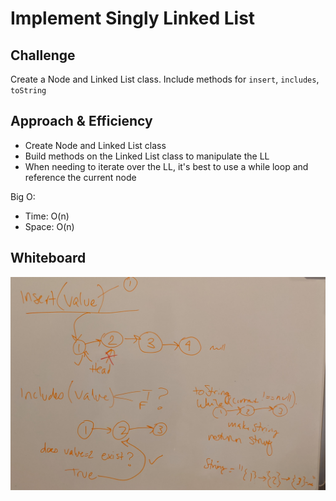 # Implement Singly Linked List

<!-- Short summary or background information -->

## Challenge

Create a Node and Linked List class. Include methods for `insert`, `includes`, `toString`

## Approach & Efficiency

- Create Node and Linked List class 
- Build methods on the Linked List class to manipulate the LL
- When needing to iterate over the LL, it's best to use a while loop and reference the current node

Big O:

- Time: O(n)
- Space: O(n)

## Whiteboard
<!-- Embedded whiteboard image -->
![whiteboard](../../../assets/cc5.jpg)
